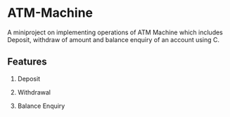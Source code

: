 # ATM-Machine
A miniproject on implementing operations of ATM Machine which includes Deposit, withdraw of amount and balance enquiry of an account using C.

## Features

1) Deposit

2) Withdrawal

3) Balance Enquiry
